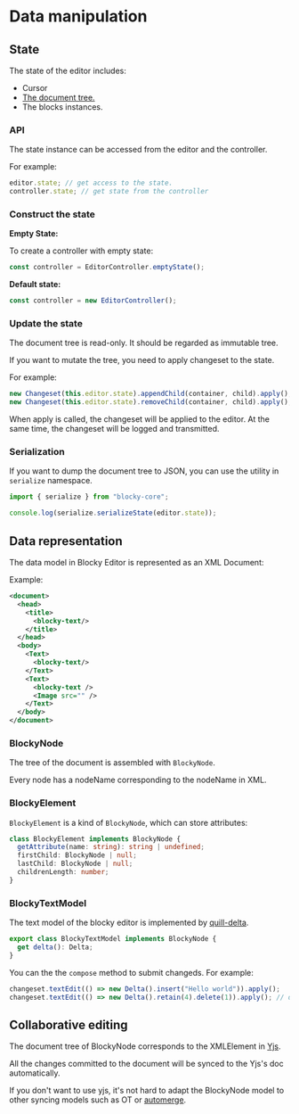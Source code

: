 # Data manipulation

## State

The state of the editor includes:

- Cursor
- [The document tree.](#data-representation)
- The blocks instances.

### API

The state instance can be accessed from the editor and the controller.

For example:

```typescript
editor.state; // get access to the state.
controller.state; // get state from the controller
```

### Construct the state

**Empty State:**

To create a controller with empty state:

```typescript
const controller = EditorController.emptyState();
```

**Default state:**

```typescript
const controller = new EditorController();
```

### Update the state

The document tree is read-only. It should be regarded as immutable tree.

If you want to mutate the tree, you need to apply changeset
to the state.

For example:

```typescript
new Changeset(this.editor.state).appendChild(container, child).apply(); // append child
new Changeset(this.editor.state).removeChild(container, child).apply(); // remove child
```

When apply is called, the changeset will be applied to the editor.
At the same time, the changeset will be logged and transmitted.

### Serialization

If you want to dump the document tree to JSON, you can use the utility in `serialize` namespace.

```typescript
import { serialize } from "blocky-core";

console.log(serialize.serializeState(editor.state));
```

## Data representation

The data model in Blocky Editor is represented as an XML Document:

Example:

```xml
<document>
  <head>
    <title>
      <blocky-text/>
    </title>
  </head>
  <body>
    <Text>
      <blocky-text/>
    </Text>
    <Text>
      <blocky-text />
      <Image src="" />
    </Text>
  </body>
</document>
```

### BlockyNode

The tree of the document is assembled with `BlockyNode`.

Every node has a nodeName corresponding to the nodeName in XML.

### BlockyElement

`BlockyElement` is a kind of `BlockyNode`,
which can store attributes:

```typescript
class BlockyElement implements BlockyNode {
  getAttribute(name: string): string | undefined;
  firstChild: BlockyNode | null;
  lastChild: BlockyNode | null;
  childrenLength: number;
}
```

### BlockyTextModel

The text model of the blocky editor is implemented by [quill-delta](https://github.com/quilljs/delta).

```typescript
export class BlockyTextModel implements BlockyNode {
  get delta(): Delta;
}
```

You can the the `compose` method to submit changeds. For example:

```typescript
changeset.textEdit(() => new Delta().insert("Hello world")).apply();
changeset.textEdit(() => new Delta().retain(4).delete(1)).apply(); // delete 1 char at the index 4
```

## Collaborative editing

The document tree of BlockyNode corresponds to the XMLElement in [Yjs](https://github.com/yjs/yjs).

All the changes committed to the document will be synced to the Yjs's doc automatically.

If you don't want to use yjs, it's not hard to adapt the BlockyNode model to other syncing models such as OT or [automerge](https://github.com/automerge/automerge).
